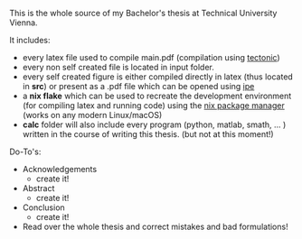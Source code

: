 This is the whole source of my Bachelor's thesis at Technical University Vienna.

It includes:
- every latex file used to compile main.pdf (compilation using [tectonic](https://tectonic-typesetting.github.io/en-US/))
- every non self created file is located in input folder.
- every self created figure is either compiled directly in latex (thus located in **src**) or present as a .pdf file which can be opened using [ipe](https://ipe.otfried.org/)
- a **nix flake** which can be used to recreate the development environment (for compiling latex and running code) using the [nix package manager](https://nixos.org/) (works on any modern Linux/macOS)
- **calc** folder will also include every program (python, matlab, smath, ... ) written in the course of writing this thesis. (but not at this moment!)

Do-To's:
- Acknowledgements
  - create it!
- Abstract
  - create it!
- Conclusion
  - create it!
- Read over the whole thesis and correct mistakes and bad formulations!

